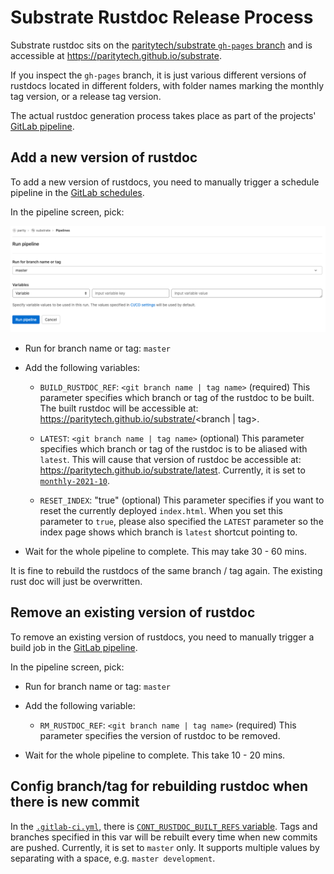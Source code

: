 # Substrate Rustdoc Release Process

Substrate rustdoc sits on the [paritytech/substrate `gh-pages` branch](https://github.com/paritytech/substrate/tree/gh-pages) and is accessible at https://paritytech.github.io/substrate.

If you inspect the `gh-pages` branch, it is just various different versions of rustdocs located in different folders, with folder names marking the monthly tag version, or a release tag version.

The actual rustdoc generation process takes place as part of the projects' [GitLab pipeline](https://gitlab.parity.io/parity/substrate/-/pipelines).

## Add a new version of rustdoc

To add a new version of rustdocs, you need to manually trigger a schedule pipeline in the
[GitLab schedules](https://gitlab.parity.io/parity/substrate/-/pipeline_schedules).

In the pipeline screen, pick:

![gitlab-pipeline-screen](./media/gl-pipeline.png)

- Run for branch name or tag: `master`

- Add the following variables:
  - `BUILD_RUSTDOC_REF`: `<git branch name | tag name>` (required)
    This parameter specifies which branch or tag of the rustdoc to be built.
    The built rustdoc will be accessible at: https://paritytech.github.io/substrate/<branch | tag>.

  - `LATEST`: `<git branch name | tag name>` (optional)
    This parameter specifies which branch or tag of the rustdoc is to be aliased with `latest`.
    This will cause that version of rustdoc be accessible at:
    https://paritytech.github.io/substrate/latest. Currently, it is set to [`monthly-2021-10`](../.gitlab-ci.yml#L56).

  - `RESET_INDEX`: "true" (optional)
    This parameter specifies if you want to reset the currently deployed `index.html`. When you set
    this parameter to `true`, please also specified the `LATEST` parameter so the index page shows
    which branch is `latest` shortcut pointing to.

- Wait for the whole pipeline to complete. This may take 30 - 60 mins.

It is fine to rebuild the rustdocs of the same branch / tag again. The existing rust doc will just
be overwritten.

## Remove an existing version of rustdoc

To remove an existing version of rustdocs, you need to manually trigger a build job in the
[GitLab pipeline](https://gitlab.parity.io/parity/substrate/-/pipelines/new).

In the pipeline screen, pick:

- Run for branch name or tag: `master`

- Add the following variable:
  - `RM_RUSTDOC_REF`: `<git branch name | tag name>` (required)
    This parameter specifies the version of rustdoc to be removed.

- Wait for the whole pipeline to complete. This take 10 - 20 mins.

## Config branch/tag for rebuilding rustdoc when there is new commit

In the [`.gitlab-ci.yml`](../.gitlab-ci.yml), there is [`CONT_RUSTDOC_BUILT_REFS` variable](../.gitlab-ci.yml#L52).
Tags and branches specified in this var will be rebuilt every time when new
commits are pushed. Currently, it is set to `master` only. It supports multiple values by separating
with a space, e.g. `master development`.
